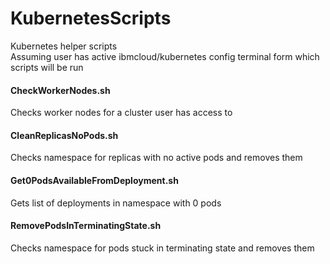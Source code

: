 # KubernetesScripts
Kubernetes helper scripts  
Assuming user has active ibmcloud/kubernetes config terminal form which scripts will be run
#### CheckWorkerNodes.sh
Checks worker nodes for a cluster user has access to
#### CleanReplicasNoPods.sh
Checks namespace for replicas with no active pods and removes them
#### Get0PodsAvailableFromDeployment.sh
Gets list of deployments in namespace with 0 pods
#### RemovePodsInTerminatingState.sh
Checks namespace for pods stuck in terminating state and removes them
